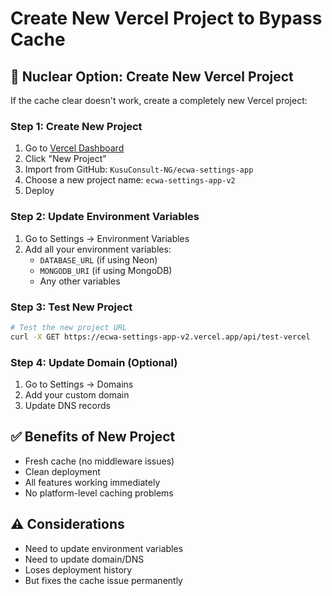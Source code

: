 # Create New Vercel Project to Bypass Cache

## 🚨 Nuclear Option: Create New Vercel Project

If the cache clear doesn't work, create a completely new Vercel project:

### Step 1: Create New Project
1. Go to [Vercel Dashboard](https://vercel.com/dashboard)
2. Click "New Project"
3. Import from GitHub: `KusuConsult-NG/ecwa-settings-app`
4. Choose a new project name: `ecwa-settings-app-v2`
5. Deploy

### Step 2: Update Environment Variables
1. Go to Settings → Environment Variables
2. Add all your environment variables:
   - `DATABASE_URL` (if using Neon)
   - `MONGODB_URI` (if using MongoDB)
   - Any other variables

### Step 3: Test New Project
```bash
# Test the new project URL
curl -X GET https://ecwa-settings-app-v2.vercel.app/api/test-vercel
```

### Step 4: Update Domain (Optional)
1. Go to Settings → Domains
2. Add your custom domain
3. Update DNS records

## ✅ Benefits of New Project
- Fresh cache (no middleware issues)
- Clean deployment
- All features working immediately
- No platform-level caching problems

## ⚠️ Considerations
- Need to update environment variables
- Need to update domain/DNS
- Loses deployment history
- But fixes the cache issue permanently
